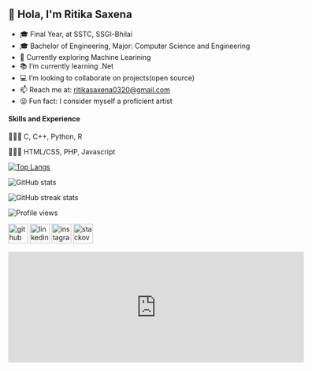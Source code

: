 ## 👋 Hola, I'm Ritika Saxena


- 🎓 Final Year, at SSTC, SSGI-Bhilai
- 🎓 Bachelor of Engineering, Major: Computer Science and Engineering
- 🔭 Currently exploring Machine Learining 
- 📚 I’m currently learning .Net
- 💻 I’m looking to collaborate on projects(open source)
- 📫 Reach me at: ritikasaxena0320@gmail.com
- 😜 Fun fact: I consider myself a proficient artist


#### Skills and Experience 

👩🏻‍💻 C, C++, Python, R

👩🏻‍💻 HTML/CSS, PHP, Javascript


[![Top Langs](https://github-readme-stats.vercel.app/api/top-langs/?username=ritika1015)](https://github.com/anuraghazra/github-readme-stats)

![GitHub stats](https://github-readme-stats.vercel.app/api?username=ritika1015&show_icons=true)  

![GitHub streak stats](https://github-readme-streak-stats.herokuapp.com/?user=ritika1015)  


![Profile views](https://gpvc.arturio.dev/ritika1015)  


[<img src='https://cdn.jsdelivr.net/npm/simple-icons@3.0.1/icons/github.svg' alt='github' height='40'>](https://github.com/ritika1015)       [<img src='https://cdn.jsdelivr.net/npm/simple-icons@3.0.1/icons/linkedin.svg' alt='linkedin' height='40'>](https://www.linkedin.com/in/ritika-saxena-24562019b/)     [<img src='https://cdn.jsdelivr.net/npm/simple-icons@3.0.1/icons/instagram.svg' alt='instagram' height='40'>](https://www.instagram.com/_._ranu_._/)       [<img src='https://cdn.jsdelivr.net/npm/simple-icons@3.0.1/icons/stackoverflow.svg' alt='stackoverflow' height='40'>](https://stackoverflow.com/users/14029635/ritika1015)  


<iframe src="https://github.com/sponsors/ritika1015/card" title="Sponsor ritika1015" height="225" width="600" style="border: 0;"></iframe>
